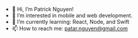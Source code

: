 - 👋 Hi, I’m Patrick Nguyen!
- 👀 I’m interested in mobile and web development.
- 🌱 I’m currently learning: React, Node, and Swift
- 📫 How to reach me: patar.nguyen@gmail.com

<!---
patar-nguyen/patar-nguyen is a ✨ special ✨ repository because its `README.md` (this file) appears on your GitHub profile.
You can click the Preview link to take a look at your changes.
--->
